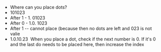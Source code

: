 - Where can you place dots?
- 101023
- After 1 - 1. 01023
- After 0 - 1.0. 1023
- After 1 -- cannot place (because then no dots are left and 023 is not valie
- 1.0.10.23
​
When you place a dot, check if the next number is 0. If it's 0 and the last do needs to be placed here, then increase the index